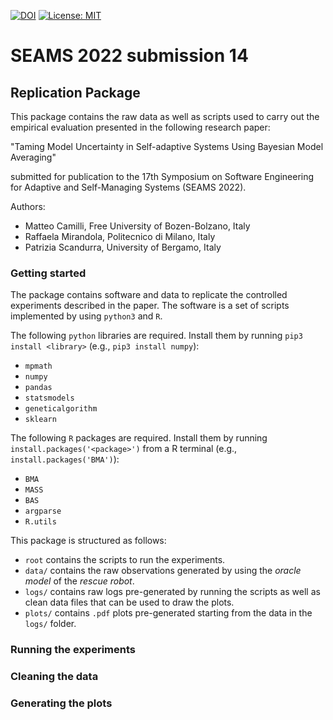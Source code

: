 [![DOI](https://zenodo.org/badge/452358696.svg)](https://zenodo.org/badge/latestdoi/452358696) [![License: MIT](https://img.shields.io/badge/License-MIT-yellow.svg)](https://opensource.org/licenses/MIT)

# SEAMS 2022 submission 14

## Replication Package

This package contains the raw data as well as scripts used to carry out the empirical evaluation presented in the following research paper:

"Taming Model Uncertainty in Self-adaptive Systems Using
Bayesian Model Averaging"

submitted for publication to the 17th Symposium on Software Engineering for Adaptive and Self-Managing Systems (SEAMS 2022).

Authors:
- Matteo Camilli, Free University of Bozen-Bolzano, Italy
- Raffaela Mirandola, Politecnico di Milano, Italy
- Patrizia Scandurra, University of Bergamo, Italy


### Getting started

The package contains software and data to replicate the controlled experiments described in the paper. The software is a set of scripts implemented by using `python3` and `R`.

The following `python` libraries are required. Install them by running `pip3 install <library>` (e.g., `pip3 install numpy`):
* `mpmath`
* `numpy`
* `pandas`
* `statsmodels`
* `geneticalgorithm`
* `sklearn`

The following `R` packages are required. Install them by running `install.packages('<package>')` from a R terminal (e.g., `install.packages('BMA')`):
* `BMA`
* `MASS`
* `BAS`
* `argparse`
* `R.utils`

This package is structured as follows:
* `root` contains the scripts to run the experiments.
* `data/` contains the raw observations generated by using the *oracle model* of the *rescue robot*.
* `logs/` contains raw logs pre-generated by running the scripts as well as clean data files that can be used to draw the plots.
* `plots/` contains `.pdf` plots pre-generated starting from the data in the `logs/` folder.

### Running the experiments

### Cleaning the data

### Generating the plots
